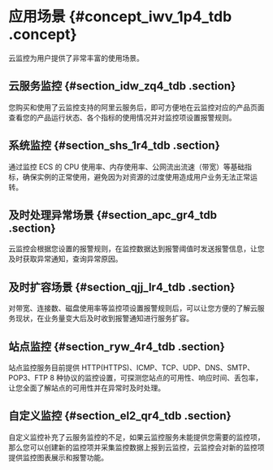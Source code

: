 # 应用场景 {#concept_iwv_1p4_tdb .concept}

云监控为用户提供了非常丰富的使用场景。

## 云服务监控 {#section_idw_zq4_tdb .section}

您购买和使用了云监控支持的阿里云服务后，即可方便地在云监控对应的产品页面查看您的产品运行状态、各个指标的使用情况并对监控项设置报警规则。

## 系统监控 {#section_shs_1r4_tdb .section}

通过监控 ECS 的 CPU 使用率、内存使用率、公网流出流速（带宽）等基础指标，确保实例的正常使用，避免因为对资源的过度使用造成用户业务无法正常运转。

## 及时处理异常场景 {#section_apc_gr4_tdb .section}

云监控会根据您设置的报警规则，在监控数据达到报警阈值时发送报警信息，让您及时获取异常通知，查询异常原因。

## 及时扩容场景 {#section_qjj_lr4_tdb .section}

对带宽、连接数、磁盘使用率等监控项设置报警规则后，可以让您方便的了解云服务现状，在业务量变大后及时收到报警通知进行服务扩容。

## 站点监控 {#section_ryw_4r4_tdb .section}

站点监控服务目前提供 HTTP\(HTTPS\)、ICMP、TCP、UDP、DNS、SMTP、POP3、FTP 8 种协议的监控设置，可探测您站点的可用性、响应时间、丢包率，让您全面了解站点的可用性并在异常时及时处理。

## 自定义监控 {#section_el2_qr4_tdb .section}

自定义监控补充了云服务监控的不足，如果云监控服务未能提供您需要的监控项，那么您可以创建新的监控项并采集监控数据上报到云监控，云监控会对新的监控项提供监控图表展示和报警功能。


